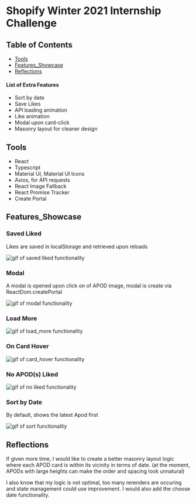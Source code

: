 # Shopify Winter 2021 Internship Challenge

## Table of Contents
- [Tools](https://github.com/E-Fung/shopify_2021#tools)
- [Features_Showcase](https://github.com/E-Fung/shopify_2021#features_showcase)
- [Reflections](https://github.com/E-Fung/shopify_2021#reflections)

#### List of Extra Features
- Sort by date
- Save Likes
- API loading animation
- Like animation
- Modal upon card-click
- Masonry layout for cleaner design

## Tools

- React
- Typescript
- Material UI, Material UI Icons
- Axios, for API requests
- React Image Fallback
- React Promise Tracker
- Create Portal

## Features_Showcase

### Saved Liked
Likes are saved in localStorage and retrieved upon reloads

![gif of saved liked functionality](https://github.com/E-Fung/shopify_2021/blob/main/functionality%20gifs/save_liked_functionality.gif)

### Modal
A modal is opened upon click on of APOD image, modal is create via ReactDom.createPortal

![gif of modal functionality](https://github.com/E-Fung/shopify_2021/blob/main/functionality%20gifs/modal_functionality.gif)

### Load More

![gif of load_more functionality](https://github.com/E-Fung/shopify_2021/blob/main/functionality%20gifs/load_more_functionality.gif)

### On Card Hover

![gif of card_hover functionality](https://github.com/E-Fung/shopify_2021/blob/main/functionality%20gifs/hover_card_functionality.gif)

### No APOD(s) Liked 

![gif of no liked functionality](https://github.com/E-Fung/shopify_2021/blob/main/functionality%20gifs/no_liked_functionality.gif)

### Sort by Date
By default, shows the latest Apod first

![gif of sort functionality](https://github.com/E-Fung/shopify_2021/blob/main/functionality%20gifs/sort_functionality.gif)

## Reflections
If given more time, I would like to create a better masonry layout logic where each APOD card is within its vicinity in terms of date. (at the moment, APODs with large heights can make the order and spacing look unnatural) 

I also know that my logic is not optimal, too many rerenders are occuring and state management could use improvement. I would also add the choose date functionality. 

